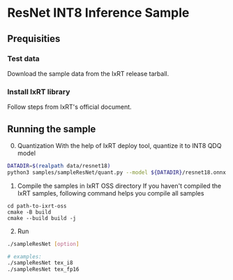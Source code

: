 # ResNet INT8 Inference Sample
## Prequisities

### Test data
Download the sample data from the IxRT release tarball.

### Install IxRT library
Follow steps from IxRT's official document.

## Running the sample
0. Quantization
With the help of IxRT deploy tool, quantize it to INT8 QDQ model
```bash
DATADIR=$(realpath data/resnet18)
python3 samples/sampleResNet/quant.py --model ${DATADIR}/resnet18.onnx --save_model_path ${DATADIR}/resnet18_qdq.onnx
```

1. Compile the samples in IxRT OSS directory
If you haven't compiled the IxRT samples, following command helps you compile all samples
```
cd path-to-ixrt-oss
cmake -B build
cmake --build build -j
```

2. Run
```bash
./sampleResNet [option]

# examples:
./sampleResNet tex_i8
./sampleResNet tex_fp16
```
